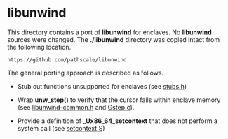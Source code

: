 libunwind
=========

This directory contains a port of **libunwind** for enclaves. No **libunwind**
sources were changed. The **./libunwind** directory was copied intact from the 
following location.

```
https://github.com/pathscale/libunwind
```

The general porting approach is described as follows.

- Stub out functions unsupported for enclaves (see [stubs.h](stubs.h))

- Wrap **unw_step()** to verify that the cursor falls within enclave memory
  (see [libunwind-common.h](libunwind-common.h) and [Gstep.c](Gstep.c)).

- Provide a definition of **_Ux86_64_setcontext** that does not perform a
  system call (see [setcontext.S](setcontext.S))
